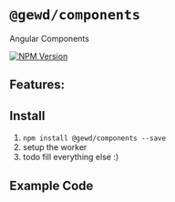 # `@gewd/components`

Angular Components

[![NPM Version][npm-img]][npm-url]

[npm-img]: https://img.shields.io/npm/v/@gewd/components.svg?
[npm-url]: https://www.npmjs.com/package/@gewd/components


## Features:

## Install

1. `npm install @gewd/components --save`
2. setup the worker
2. todo fill everything else :)


## Example Code

